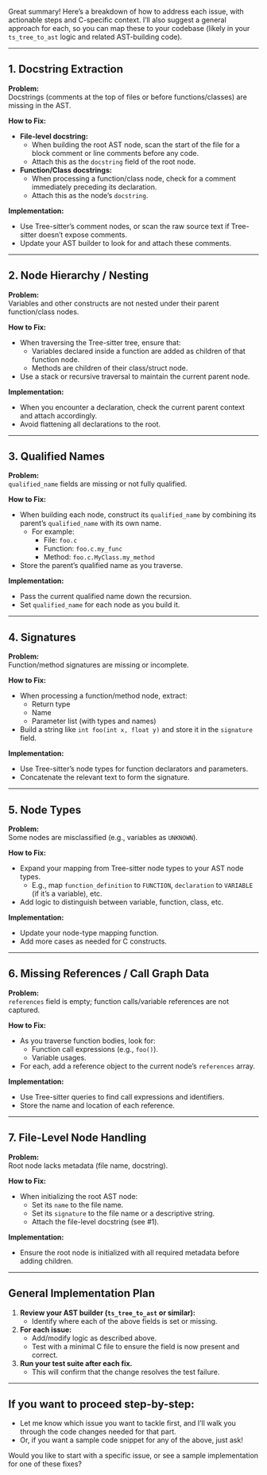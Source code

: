 Great summary! Here’s a breakdown of how to address each issue, with actionable steps and C-specific context. I’ll also suggest a general approach for each, so you can map these to your codebase (likely in your `ts_tree_to_ast` logic and related AST-building code).

---

## 1. **Docstring Extraction**

**Problem:**  
Docstrings (comments at the top of files or before functions/classes) are missing in the AST.

**How to Fix:**
- **File-level docstring:**  
  - When building the root AST node, scan the start of the file for a block comment or line comments before any code.  
  - Attach this as the `docstring` field of the root node.
- **Function/Class docstrings:**  
  - When processing a function/class node, check for a comment immediately preceding its declaration.
  - Attach this as the node’s `docstring`.

**Implementation:**  
- Use Tree-sitter’s comment nodes, or scan the raw source text if Tree-sitter doesn’t expose comments.
- Update your AST builder to look for and attach these comments.

---

## 2. **Node Hierarchy / Nesting**

**Problem:**  
Variables and other constructs are not nested under their parent function/class nodes.

**How to Fix:**
- When traversing the Tree-sitter tree, ensure that:
  - Variables declared inside a function are added as children of that function node.
  - Methods are children of their class/struct node.
- Use a stack or recursive traversal to maintain the current parent node.

**Implementation:**  
- When you encounter a declaration, check the current parent context and attach accordingly.
- Avoid flattening all declarations to the root.

---

## 3. **Qualified Names**

**Problem:**  
`qualified_name` fields are missing or not fully qualified.

**How to Fix:**
- When building each node, construct its `qualified_name` by combining its parent’s `qualified_name` with its own name.
  - For example:  
    - File: `foo.c`  
    - Function: `foo.c.my_func`  
    - Method: `foo.c.MyClass.my_method`
- Store the parent’s qualified name as you traverse.

**Implementation:**  
- Pass the current qualified name down the recursion.
- Set `qualified_name` for each node as you build it.

---

## 4. **Signatures**

**Problem:**  
Function/method signatures are missing or incomplete.

**How to Fix:**
- When processing a function/method node, extract:
  - Return type
  - Name
  - Parameter list (with types and names)
- Build a string like `int foo(int x, float y)` and store it in the `signature` field.

**Implementation:**  
- Use Tree-sitter’s node types for function declarators and parameters.
- Concatenate the relevant text to form the signature.

---

## 5. **Node Types**

**Problem:**  
Some nodes are misclassified (e.g., variables as `UNKNOWN`).

**How to Fix:**
- Expand your mapping from Tree-sitter node types to your AST node types.
  - E.g., map `function_definition` to `FUNCTION`, `declaration` to `VARIABLE` (if it’s a variable), etc.
- Add logic to distinguish between variable, function, class, etc.

**Implementation:**  
- Update your node-type mapping function.
- Add more cases as needed for C constructs.

---

## 6. **Missing References / Call Graph Data**

**Problem:**  
`references` field is empty; function calls/variable references are not captured.

**How to Fix:**
- As you traverse function bodies, look for:
  - Function call expressions (e.g., `foo()`).
  - Variable usages.
- For each, add a reference object to the current node’s `references` array.

**Implementation:**  
- Use Tree-sitter queries to find call expressions and identifiers.
- Store the name and location of each reference.

---

## 7. **File-Level Node Handling**

**Problem:**  
Root node lacks metadata (file name, docstring).

**How to Fix:**
- When initializing the root AST node:
  - Set its `name` to the file name.
  - Set its `signature` to the file name or a descriptive string.
  - Attach the file-level docstring (see #1).

**Implementation:**  
- Ensure the root node is initialized with all required metadata before adding children.

---

## **General Implementation Plan**

1. **Review your AST builder (`ts_tree_to_ast` or similar):**
   - Identify where each of the above fields is set or missing.
2. **For each issue:**
   - Add/modify logic as described above.
   - Test with a minimal C file to ensure the field is now present and correct.
3. **Run your test suite after each fix.**
   - This will confirm that the change resolves the test failure.

---

## **If you want to proceed step-by-step:**
- Let me know which issue you want to tackle first, and I’ll walk you through the code changes needed for that part.
- Or, if you want a sample code snippet for any of the above, just ask!

Would you like to start with a specific issue, or see a sample implementation for one of these fixes?